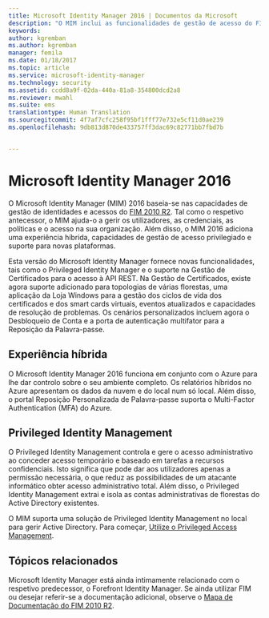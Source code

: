 ```yaml
---
title: Microsoft Identity Manager 2016 | Documentos da Microsoft
description: "O MIM inclui as funcionalidades de gestão de acesso do FIM 2010 e ajuda-o a gerir utilizadores, credenciais, políticas e acesso dentro da sua organização."
keywords: 
author: kgremban
ms.author: kgremban
manager: femila
ms.date: 01/18/2017
ms.topic: article
ms.service: microsoft-identity-manager
ms.technology: security
ms.assetid: ccdd8a9f-02da-440a-81a8-354800dcd2a8
ms.reviewer: mwahl
ms.suite: ems
translationtype: Human Translation
ms.sourcegitcommit: 4f7af7cfc258f95bf1fff77e732e5cf11d0ae239
ms.openlocfilehash: 9db813d870de433757ff3dac69c82771bb7fbd7b


---
```


# <a name="microsoft-identity-manager-2016"></a>Microsoft Identity Manager 2016
O Microsoft Identity Manager (MIM) 2016 baseia-se nas capacidades de gestão de identidades e acessos do [FIM 2010 R2](https://technet.microsoft.com/library/jj133885.aspx). Tal como o respetivo antecessor, o MIM ajuda-o a gerir os utilizadores, as credenciais, as políticas e o acesso na sua organização.  Além disso, o MIM 2016 adiciona uma experiência híbrida, capacidades de gestão de acesso privilegiado e suporte para novas plataformas.

Esta versão do Microsoft Identity Manager fornece novas funcionalidades, tais como o Privileged Identity Manager e o suporte na Gestão de Certificados para o acesso à API REST. Na Gestão de Certificados, existe agora suporte adicionado para topologias de várias florestas, uma aplicação da Loja Windows para a gestão dos ciclos de vida dos certificados e dos smart cards virtuais, eventos atualizados e capacidades de resolução de problemas. Os cenários personalizados incluem agora o Desbloqueio de Conta e a porta de autenticação multifator para a Reposição da Palavra-passe.

## <a name="hybrid-experience"></a>Experiência híbrida
O Microsoft Identity Manager 2016 funciona em conjunto com o Azure para lhe dar controlo sobre o seu ambiente completo. Os relatórios híbridos no Azure apresentam os dados da nuvem e do local num só local. Além disso, o portal Reposição Personalizada de Palavra-passe suporta o Multi-Factor Authentication (MFA) do Azure.

## <a name="privileged-identity-management"></a>Privileged Identity Management
O Privileged Identity Management controla e gere o acesso administrativo ao conceder acesso temporário e baseado em tarefas a recursos confidenciais. Isto significa que pode dar aos utilizadores apenas a permissão necessária, o que reduz as possibilidades de um atacante informático obter acesso administrativo total. Além disso, o Privileged Identity Management extrai e isola as contas administrativas de florestas do Active Directory existentes.

O MIM suporta uma solução de Privileged Identity Management no local para gerir Active Directory. Para começar, [Utilize o Privileged Access Management](/microsoft-identity-manager/pam/privileged-identity-management-for-active-directory-domain-services).

## <a name="related-topics"></a>Tópicos relacionados
Microsoft Identity Manager está ainda intimamente relacionado com o respetivo predecessor, o Forefront Identity Manager. Se ainda utilizar FIM ou desejar referir-se a documentação adicional, observe o [Mapa de Documentação do FIM 2010 R2](https://technet.microsoft.com/library/jj133885.aspx).



<!--HONumber=Jan17_HO3-->


